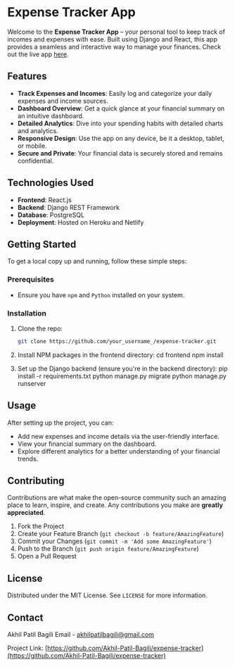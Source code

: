 # Expense Tracker App

Welcome to the **Expense Tracker App** – your personal tool to keep track of incomes and expenses with ease. Built using Django and React, this app provides a seamless and interactive way to manage your finances. Check out the live app [here](https://expense-tracker-bagili.netlify.app/).

## Features

- **Track Expenses and Incomes**: Easily log and categorize your daily expenses and income sources.
- **Dashboard Overview**: Get a quick glance at your financial summary on an intuitive dashboard.
- **Detailed Analytics**: Dive into your spending habits with detailed charts and analytics.
- **Responsive Design**: Use the app on any device, be it a desktop, tablet, or mobile.
- **Secure and Private**: Your financial data is securely stored and remains confidential.

## Technologies Used

- **Frontend**: React.js
- **Backend**: Django REST Framework
- **Database**: PostgreSQL
- **Deployment**: Hosted on Heroku and Netlify

## Getting Started

To get a local copy up and running, follow these simple steps:

### Prerequisites

- Ensure you have `npm` and `Python` installed on your system.

### Installation

1. Clone the repo:
   ```sh
   git clone https://github.com/your_username_/expense-tracker.git
   
2. Install NPM packages in the frontend directory:
     cd frontend
     npm install
  
3. Set up the Django backend (ensure you're in the backend directory):
     pip install -r requirements.txt
     python manage.py migrate
     python manage.py runserver
   
## Usage

After setting up the project, you can:

- Add new expenses and income details via the user-friendly interface.
- View your financial summary on the dashboard.
- Explore different analytics for a better understanding of your financial trends.

## Contributing

Contributions are what make the open-source community such an amazing place to learn, inspire, and create. Any contributions you make are **greatly appreciated**.

1. Fork the Project
2. Create your Feature Branch (`git checkout -b feature/AmazingFeature`)
3. Commit your Changes (`git commit -m 'Add some AmazingFeature'`)
4. Push to the Branch (`git push origin feature/AmazingFeature`)
5. Open a Pull Request

## License

Distributed under the MIT License. See `LICENSE` for more information.

## Contact

Akhil Patil Bagili
Email - akhilpatilbagili@gmail.com

Project Link: [https://github.com/Akhil-Patil-Bagili/expense-tracker](https://github.com/Akhil-Patil-Bagili/expense-tracker)


